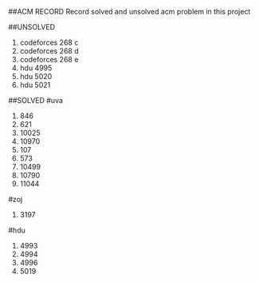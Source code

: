 ##ACM RECORD
Record solved and unsolved acm problem in this project

##UNSOLVED
<ol>
<li>codeforces 268 c</li>
<li>codeforces 268 d</li>
<li>codeforces 268 e</li>
<li>hdu 4995</li>
<li>hdu 5020</li>
<li>hdu 5021</li>
</ol>


##SOLVED
#uva
<ol>
<li>846</li>
<li>621</li>
<li>10025</li>
<li>10970</li>
<li>107</li>
<li>573</li>
<li>10499</li>
<li>10790</li>
<li>11044</li>
</ol>


#zoj
<ol>
<li>3197</li>
</ol>


#hdu
<ol>
<li>4993</li>
<li>4994</li>
<li>4996</li>
<li>5019</li>
</ol>



